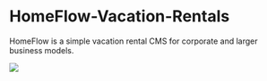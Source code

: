 # HomeFlow-Vacation-Rentals
HomeFlow is a simple vacation rental CMS for corporate and larger business models.

<img src="https://i.ibb.co/19F6931/localhost-3000-login.png"/>
